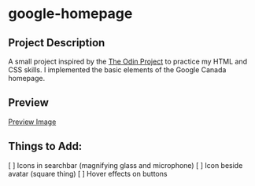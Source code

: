 # google-homepage

## Project Description

A small project inspired by the [The Odin Project](https://www.theodinproject.com/lessons/html-css) to practice my HTML and CSS skills. I implemented the basic elements of the Google Canada homepage.

## Preview

[Preview Image](images/google-preview.png)

## Things to Add:

[ ] Icons in searchbar (magnifying glass and microphone)
[ ] Icon beside avatar (square thing)
[ ] Hover effects on buttons
